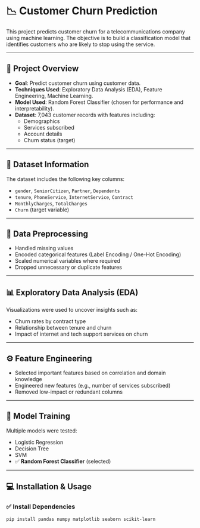 # 📉 Customer Churn Prediction

This project predicts customer churn for a telecommunications company using machine learning. The objective is to build a classification model that identifies customers who are likely to stop using the service.

---

## 🧠 Project Overview

- **Goal**: Predict customer churn using customer data.
- **Techniques Used**: Exploratory Data Analysis (EDA), Feature Engineering, Machine Learning.
- **Model Used**: Random Forest Classifier (chosen for performance and interpretability).
- **Dataset**: 7,043 customer records with features including:
  - Demographics
  - Services subscribed
  - Account details
  - Churn status (target)

---

## 📁 Dataset Information

The dataset includes the following key columns:
- `gender`, `SeniorCitizen`, `Partner`, `Dependents`
- `tenure`, `PhoneService`, `InternetService`, `Contract`
- `MonthlyCharges`, `TotalCharges`
- `Churn` (target variable)

---

## 🧹 Data Preprocessing

- Handled missing values
- Encoded categorical features (Label Encoding / One-Hot Encoding)
- Scaled numerical variables where required
- Dropped unnecessary or duplicate features

---

## 📊 Exploratory Data Analysis (EDA)

Visualizations were used to uncover insights such as:
- Churn rates by contract type
- Relationship between tenure and churn
- Impact of internet and tech support services on churn

---

## ⚙️ Feature Engineering

- Selected important features based on correlation and domain knowledge
- Engineered new features (e.g., number of services subscribed)
- Removed low-impact or redundant columns

---

## 🤖 Model Training

Multiple models were tested:
- Logistic Regression
- Decision Tree
- SVM
- ✅ **Random Forest Classifier** (selected)

---

## 💻 Installation & Usage

### ✅ Install Dependencies

```bash
pip install pandas numpy matplotlib seaborn scikit-learn
